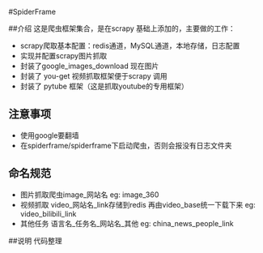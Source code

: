 #SpiderFrame

##介绍
这是爬虫框架集合，是在scrapy 基础上添加的，主要做的工作：
* scrapy爬取基本配置：redis通道，MySQL通道，本地存储，日志配置
* 实现并配置scrapy图片抓取
* 封装了google_images_download 现在图片
* 封装了 you-get 视频抓取框架便于scrapy 调用
* 封装了 pytube 框架（这是抓取youtube的专用框架）

## 注意事项
* 使用google要翻墙
* 在spiderframe/spiderframe下启动爬虫，否则会报没有日志文件夹

## 命名规范
* 图片抓取爬虫image_网站名   eg: image_360
* 视频抓取 video_网站名_link存储到redis 再由video_base统一下载下来   eg: video_bilibili_link
* 其他任务 语言名_任务名_网站名_其他    eg: china_news_people_link


##说明
代码整理